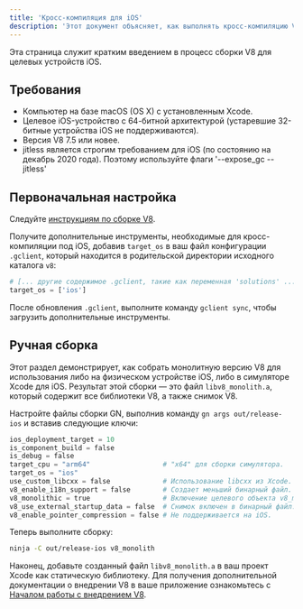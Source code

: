 ```yaml
---
title: 'Кросс-компиляция для iOS'
description: 'Этот документ объясняет, как выполнять кросс-компиляцию V8 для iOS.'
---
```

Эта страница служит кратким введением в процесс сборки V8 для целевых устройств iOS.

## Требования

- Компьютер на базе macOS (OS X) с установленным Xcode.
- Целевое iOS-устройство с 64-битной архитектурой (устаревшие 32-битные устройства iOS не поддерживаются).
- Версия V8 7.5 или новее.
- jitless является строгим требованием для iOS (по состоянию на декабрь 2020 года). Поэтому используйте флаги '--expose_gc --jitless'

## Первоначальная настройка

Следуйте [инструкциям по сборке V8](/docs/build).

Получите дополнительные инструменты, необходимые для кросс-компиляции под iOS, добавив `target_os` в ваш файл конфигурации `.gclient`, который находится в родительской директории исходного каталога `v8`:

```python
# [... другие содержимое .gclient, такие как переменная 'solutions' ...]
target_os = ['ios']
```

После обновления `.gclient`, выполните команду `gclient sync`, чтобы загрузить дополнительные инструменты.

## Ручная сборка

Этот раздел демонстрирует, как собрать монолитную версию V8 для использования либо на физическом устройстве iOS, либо в симуляторе Xcode для iOS. Результат этой сборки — это файл `libv8_monolith.a`, который содержит все библиотеки V8, а также снимок V8.

Настройте файлы сборки GN, выполнив команду `gn args out/release-ios` и вставив следующие ключи:

```python
ios_deployment_target = 10
is_component_build = false
is_debug = false
target_cpu = "arm64"                  # "x64" для сборки симулятора.
target_os = "ios"
use_custom_libcxx = false             # Использование libcxx из Xcode.
v8_enable_i18n_support = false        # Создает меньший бинарный файл.
v8_monolithic = true                  # Включение целевого объекта v8_monolith.
v8_use_external_startup_data = false  # Снимок включен в бинарный файл.
v8_enable_pointer_compression = false # Не поддерживается на iOS.
```

Теперь выполните сборку:

```bash
ninja -C out/release-ios v8_monolith
```

Наконец, добавьте созданный файл `libv8_monolith.a` в ваш проект Xcode как статическую библиотеку. Для получения дополнительной документации о внедрении V8 в ваше приложение ознакомьтесь с [Началом работы с внедрением V8](/docs/embed).
